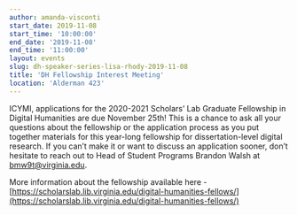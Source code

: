 ```yaml
---
author: amanda-visconti
start_date: 2019-11-08
start_time: '10:00:00'
end_date: '2019-11-08'
end_time: '11:00:00'
layout: events
slug: dh-speaker-series-lisa-rhody-2019-11-08
title: 'DH Fellowship Interest Meeting'
location: 'Alderman 423'
---
```

ICYMI, applications for the 2020-2021 Scholars’ Lab Graduate Fellowship in Digital Humanities are due November 25th! This is a chance to ask all your questions about the fellowship or the application process as you put together materials for this year-long fellowship for dissertation-level digital research. If you can’t make it or want to discuss an application sooner, don’t hesitate to reach out to Head of Student Programs Brandon Walsh at bmw9t@virginia.edu.

More information about the fellowship available here - [https://scholarslab.lib.virginia.edu/digital-humanities-fellows/](https://scholarslab.lib.virginia.edu/digital-humanities-fellows/)
